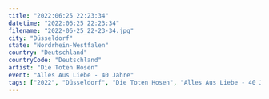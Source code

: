 ```yaml
---
title: "2022:06:25 22:23:34"
datetime: "2022:06:25 22:23:34"
filename: "2022-06-25_22-23-34.jpg"
city: "Düsseldorf"
state: "Nordrhein-Westfalen"
country: "Deutschland"
countryCode: "Deutschland"
artist: "Die Toten Hosen"
event: "Alles Aus Liebe - 40 Jahre"
tags: ["2022", "Düsseldorf", "Die Toten Hosen", "Alles Aus Liebe - 40 Jahre", Konzert, "Deutschland"]
---
```

